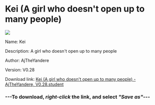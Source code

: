 # Kei (A girl who doesn't open up to many people)

<img src = "https://raw.githubusercontent.com/Arbiter1223/Koukou-Gurashi-Custom-Students/master/Students/Files/Kei%20(A%20girl%20who%20doesn't%20open%20up%20to%20many%20people).png">

Name: Kei

Description: A girl who doesn't open up to many people

Author: AjTheYandere

Version: V0.28

Download link: <a href="https://raw.githubusercontent.com/Arbiter1223/Koukou-Gurashi-Custom-Students/master/Students/Files/Kei%20(A%20girl%20who%20doesn't%20open%20up%20to%20many%20people)%20-%20AjTheYandere%2C%20V0.28.student">Kei (A girl who doesn't open up to many people) - AjTheYandere, V0.28.student</a>

### ---**To download, _right-click_ the link, and select _"Save as"_**---
